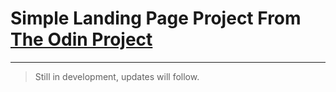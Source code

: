 # Simple Landing Page Project From [The Odin Project](https://www.theodinproject.com/)

---

> Still in development, updates will follow.